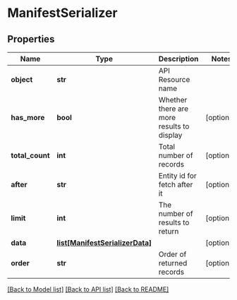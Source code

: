 # ManifestSerializer

## Properties
Name | Type | Description | Notes
------------ | ------------- | ------------- | -------------
**object** | **str** | API Resource name | 
**has_more** | **bool** | Whether there are more results to display | [optional] 
**total_count** | **int** | Total number of records | [optional] 
**after** | **str** | Entity id for fetch after it | [optional] 
**limit** | **int** | The number of results to return | [optional] 
**data** | [**list[ManifestSerializerData]**](ManifestSerializerData.md) |  | [optional] 
**order** | **str** | Order of returned records | [optional] 

[[Back to Model list]](../README.md#documentation-for-models) [[Back to API list]](../README.md#documentation-for-api-endpoints) [[Back to README]](../README.md)


